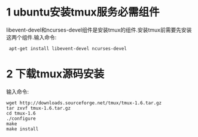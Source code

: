 1 ubuntu安装tmux服务必需组件
===

libevent-devel和ncurses-devel组件是安装tmux的组件.安装tmux前需要先安装这两个组件.输入命令:
```
 apt-get install libevent-devel ncurses-devel
```

2 下载tmux源码安装
===

输入命令:
```
wget http://downloads.sourceforge.net/tmux/tmux-1.6.tar.gz
tar zxvf tmux-1.6.tar.gz
cd tmux-1.6
./configure
make
make install
```